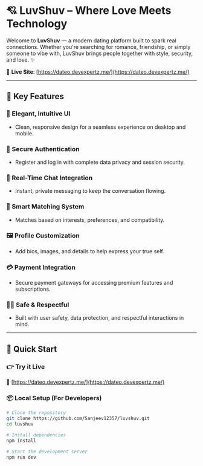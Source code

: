 # 💘 LuvShuv – Where Love Meets Technology

Welcome to **LuvShuv** — a modern dating platform built to spark real connections. Whether you're searching for romance, friendship, or simply someone to vibe with, LuvShuv brings people together with style, security, and love. ✨

🔗 **Live Site**: [https://dateo.devexpertz.me/](https://dateo.devexpertz.me/)

---

## 🌟 Key Features

### 💫 Elegant, Intuitive UI
- Clean, responsive design for a seamless experience on desktop and mobile.

### 🔐 Secure Authentication
- Register and log in with complete data privacy and session security.

### 💬 Real-Time Chat Integration
- Instant, private messaging to keep the conversation flowing.

### 🎯 Smart Matching System
- Matches based on interests, preferences, and compatibility.

### 🖼️ Profile Customization
- Add bios, images, and details to help express your true self.

### 💳 Payment Integration
- Secure payment gateways for accessing premium features and subscriptions.

### 🕵️‍♂️ Safe & Respectful
- Built with user safety, data protection, and respectful interactions in mind.

---

## 🚀 Quick Start

### 👉 Try it Live

🔗 [https://dateo.devexpertz.me/](https://dateo.devexpertz.me/)

### 📦 Local Setup (For Developers)

```bash
# Clone the repository
git clone https://github.com/Sanjeev12357/luvshuv.git
cd luvshuv

# Install dependencies
npm install

# Start the development server
npm run dev

